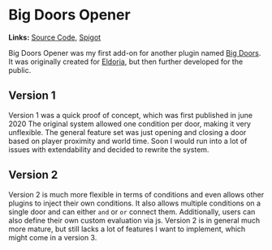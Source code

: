 # Big Doors Opener

**Links:** [Source Code](https://github.com/eldoriarpg/BigDoorOpener), 
[Spigot](https://www.spigotmc.org/resources/80805/)

Big Doors Opener was my first add-on for another plugin named [Big Doors](https://www.spigotmc.org/resources/big-doors.58669/).
It was originally created for [Eldoria](eldoria.md), but then further developed for the public.

## Version 1
Version 1 was a quick proof of concept, which was first published in june 2020
The original system allowed one condition per door, making it very unflexible.
The general feature set was just opening and closing a door based on player proximity and world time.
Soon I would run into a lot of issues with extendability and decided to rewrite the system.

## Version 2

Version 2 is much more flexible in terms of conditions and even allows other plugins to inject their own conditions.
It also allows multiple conditions on a single door and can either `and` or `or` connect them.
Additionally, users can also define their own custom evaluation via js.
Version 2 is in general much more mature, but still lacks a lot of features I want to implement, which might come in a version 3.

